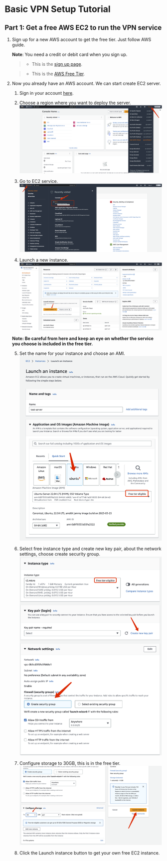 # Basic VPN Setup Tutorial   
## **Part 1**: Get a free AWS EC2 to run the VPN service  

1. Sign up for a new AWS account to get the free tier. Just follow AWS guide.  

    **Note**: You need a credit or debit card when you sign up.

    > - This is the [sign up page](https://portal.aws.amazon.com/billing/signup#/start/email "Sign up your account").  

    > - This is the [AWS Free Tier](https://aws.amazon.com/cn/free "Learn about the free tier").  
  
2. Now you already have an AWS account. We can start create EC2 server.

    1. Sign in your account [here](https://aws.amazon.com/cn/console/).  

    2. Choose a region where you want to deploy the server.  
    ![Image](./Images/choose_region.png)

    3. Go to EC2 service.  
    ![Image](./Images/goto_EC2.png)

    4. Launch a new instance.
    ![Image](./Images/Launch_instance.png)

    **Note: Be careful from here and keep an eye on whether the service you choose is included in the free tier.**  

    5. Set the name for your instance and choose an AMI.
    ![Image](./Images/choose_AMI.png)

    6. Select free instance type and create new key pair, about the network settings, choose create security group.
    ![Image](./Images/Instance_type.png)

    7. Configure storage to 30GB, this is in the free tier.
    ![Image](./Images/Configure_storage.png)

    8. Click the Launch instance button to get your own free EC2 instance.